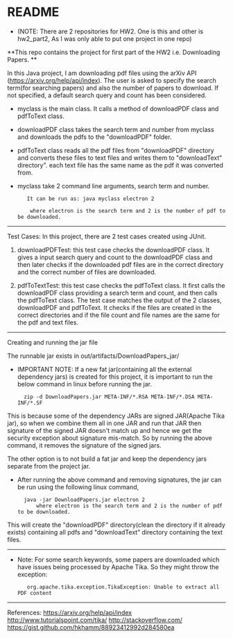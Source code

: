 # README #
* (NOTE: There are 2 repositories for HW2. One is this and other is hw2_part2, As I was only able to put one project in one repo)

**This repo contains the project for first part of the HW2 i.e. Downloading Papers.
**

In this Java project, I am downloading pdf files using the arXiv API (https://arxiv.org/help/api/index). The user is asked to specify the search term(for searching papers) and also the number of papers to download. If not specified, a default search query and count has been considered.

* myclass is the main class. It calls a method of downloadPDF class and pdfToText class.
* downloadPDF class takes the search term and number from myclass and downloads the pdfs to the "downloadPDF" folder.
* pdfToText class reads all the pdf files from "downloadPDF" directory and converts these files to text files and writes them to "downloadText" directory". each text file has the same name as the pdf it was converted from.

* myclass take 2 command line arguments, search term and number. 

         It can be run as: java myclass electron 2 

          where electron is the search term and 2 is the number of pdf to be downloaded.


---------------------------------------------------
Test Cases:
In this project, there are 2 test cases created using JUnit.

1. downloadPDFTest: this test case checks the downloadPDF class. It gives a input search query and count to the downloadPDF class and then later checks if the downloaded pdf files are in the correct directory and the correct number of files are downloaded.

2. pdfToTextTest: this test case checks the pdfToText class. It first calls the downloadPDF class providing a search term and count, and then calls the pdfToText class. The test case matches the output of the 2 classes, downloadPDF  and pdfToText. It checks if the files are created in the correct directories and if the file count and file names are the same for the pdf and text files.

------------------------------------------------------
Creating and running the jar file

The runnable jar exists in out/artifacts/DownloadPapers_jar/

* IMPORTANT NOTE: If a new fat jar(containing all the external dependency jars) is created for this project, it is important to run the below command in linux before running the jar. 

        zip -d DownloadPapers.jar META-INF/*.RSA META-INF/*.DSA META-INF/*.SF

This is because some of the dependency JARs are signed JAR(Apache Tika jar), so when we combine them all in one JAR and run that JAR then signature of the signed JAR doesn't match up and hence we get the security exception about signature mis-match.
So by running the above command, it removes the signature of the signed jars.

The other option is to not build a fat jar and keep the dependency jars separate from the project jar.

* After running the above command and removing signatures, the jar can be run using the following linux command, 

        java -jar DownloadPapers.jar electron 2
            where electron is the search term and 2 is the number of pdf to be downloaded.

This will create the "downloadPDF" directory(clean the directory if it already exists) containing all pdfs and  "downloadText" directory containing the text files.


-----------------------------------------------------------------------
* Note: For some search keywords, some papers are downloaded which have issues being processed by Apache Tika. So they might throw the exception:

         org.apache.tika.exception.TikaException: Unable to extract all PDF content
-----------------------------------------------------------------------
References:
https://arxiv.org/help/api/index
http://www.tutorialspoint.com/tika/
http://stackoverflow.com/
https://gist.github.com/hkhamm/88923412992d284580ea